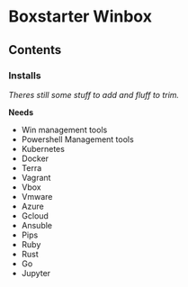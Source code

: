 # Boxstarter Winbox


## Contents


### Installs
*Theres still some stuff to add and fluff to trim.*

**Needs**
* Win management tools
* Powershell Management tools
* Kubernetes
* Docker
* Terra 
* Vagrant
* Vbox
* Vmware
* Azure
* Gcloud
* Ansuble
* Pips
* Ruby 
* Rust
* Go 
* Jupyter
